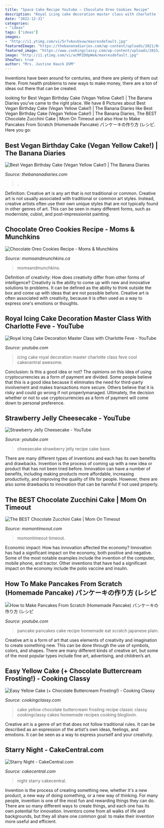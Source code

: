 ```yaml
---
title: "Space Cake Recipe Youtube ~ Chocolate Oreo Cookies Recipe"
description: "Royal icing cake decoration master class with charlotte feve"
date: "2022-12-31"
categories:
- "ideas"
tags: ["ideas"]
images:
- "http://i1.ytimg.com/vi/5r7vAxvUxuw/maxresdefault.jpg"
featuredImage: "https://thebananadiaries.com/wp-content/uploads/2021/04/vegan-birthday-cake-yellow-cake_5289.jpg"
featured_image: "https://www.cookingclassy.com/wp-content/uploads/2015/04/yellow-cake-with-chocolate-buttercream-srgb2.jpg"
image: "http://i1.ytimg.com/vi/acMP2DOpWeA/maxresdefault.jpg"
ShowToc: true
author: "Mrs. Justine Hauck DVM"
---
```



Inventions have been around for centuries, and there are plenty of them out there. From health problems to new ways to make money, there are a ton of ideas out there that can be created.

	

		
looking for Best Vegan Birthday Cake (Vegan Yellow Cake!) | The Banana Diaries you've came to the right place. We have 8 Pictures about Best Vegan Birthday Cake (Vegan Yellow Cake!) | The Banana Diaries like Best Vegan Birthday Cake (Vegan Yellow Cake!) | The Banana Diaries, The BEST Chocolate Zucchini Cake | Mom On Timeout and also How to Make Pancakes From Scratch (Homemade Pancake) パンケーキの作り方 (レシピ. Here you go:
		
    
## Best Vegan Birthday Cake (Vegan Yellow Cake!) | The Banana Diaries

<img loading=lazy src="https://thebananadiaries.com/wp-content/uploads/2021/04/vegan-birthday-cake-yellow-cake_5289.jpg" onerror="this.onerror=null;this.src='https://tse4.mm.bing.net/th?id=OIP.WmI-AIZlpN7_l5o-KC7eeQHaLH&amp;pid=15.1';" alt="Best Vegan Birthday Cake (Vegan Yellow Cake!) | The Banana Diaries">

_Source: thebananadiaries.com_

>. 

	

Definition: Creative art is any art that is not traditional or common.
Creative art is not usually associated with traditional or common art styles. Instead, creative artists often use their own unique styles that are not typically found in other genres of art. This can be seen in many different forms, such as moderniste, cubist, and post-impressionist painting.

    
## Chocolate Oreo Cookies Recipe - Moms &amp; Munchkins

<img loading=lazy src="https://www.momsandmunchkins.ca/wp-content/uploads/2018/02/chocolate-oreo-cookies-1-683x1024.jpg" onerror="this.onerror=null;this.src='https://tse2.mm.bing.net/th?id=OIP.0PXW_ROvRqRdRLAWuIKiVAHaLG&amp;pid=15.1';" alt="Chocolate Oreo Cookies Recipe - Moms &amp; Munchkins">

_Source: momsandmunchkins.ca_

>momsandmunchkins. 

	

Definition of creativity: How does creativity differ from other forms of intelligence?
Creativity is the ability to come up with new and innovative solutions to problems. It can be defined as the ability to think outside the box and come up with ideas that are not possible before. Creative art is often associated with creativity, because it is often used as a way to express one's emotions or thoughts.

    
## Royal Icing Cake Decoration Master Class With Charlotte Feve - YouTube

<img loading=lazy src="http://i1.ytimg.com/vi/5r7vAxvUxuw/maxresdefault.jpg" onerror="this.onerror=null;this.src='https://tse4.mm.bing.net/th?id=OIP.eCrhsBlFho-nQgv9J2mCxgHaEK&amp;pid=15.1';" alt="Royal Icing Cake Decoration Master Class with Charlotte Feve - YouTube">

_Source: youtube.com_

>icing cake royal decoration master charlotte class feve cool cakecentral awesome. 

	

Conclusion: Is this a good idea or not?
The opinions on this idea of using cryptocurrencies as a form of payment are divided. Some people believe that this is a good idea because it eliminates the need for third-party involvement and makes transactions more secure. Others believe that it is risky and could go wrong if not properlymanaged. Ultimately, the decision whether or not to use cryptocurrencies as a form of payment will come down to personal preference.

    
## Strawberry Jelly Cheesecake - YouTube

<img loading=lazy src="https://i.ytimg.com/vi/ljfywL0g9fI/maxresdefault.jpg" onerror="this.onerror=null;this.src='https://tse1.mm.bing.net/th?id=OIP.o_YI842Jn036MznA99e5hwHaFj&amp;pid=15.1';" alt="Strawberry Jelly Cheesecake - YouTube">

_Source: youtube.com_

>cheesecake strawberry jelly recipe cake base. 

	

There are many different types of inventions and each has its own benefits and drawbacks.
Invention is the process of coming up with a new idea or product that has not been tried before. Innovation can have a number of benefits, including making products more affordable, increasing productivity, and improving the quality of life for people. However, there are also some drawbacks to innovation that can be harmful if not used properly.

    
## The BEST Chocolate Zucchini Cake | Mom On Timeout

<img loading=lazy src="https://www.momontimeout.com/wp-content/uploads/2012/07/chocolate-zucchini-cake-whole-square.jpeg" onerror="this.onerror=null;this.src='https://tse4.mm.bing.net/th?id=OIP.JluTfrSog_iNzUZ9gAvOrwHaHa&amp;pid=15.1';" alt="The BEST Chocolate Zucchini Cake | Mom On Timeout">

_Source: momontimeout.com_

>momontimeout timeout. 

	

Economic impact: How has innovation affected the economy?
Innovation has had a significant impact on the economy, both positive and negative. Some of the most notable examples include the invention of the computer, mobile phone, and tractor. Other inventions that have had a significant impact on the economy include the polio vaccine and insulin.

    
## How To Make Pancakes From Scratch (Homemade Pancake) パンケーキの作り方 (レシピ

<img loading=lazy src="http://i1.ytimg.com/vi/acMP2DOpWeA/maxresdefault.jpg" onerror="this.onerror=null;this.src='https://tse1.mm.bing.net/th?id=OIP.SmZbvRKYaQ2Q-bVvc0sd9gHaEK&amp;pid=15.1';" alt="How to Make Pancakes From Scratch (Homemade Pancake) パンケーキの作り方 (レシピ">

_Source: youtube.com_

>pancake pancakes cake recipe homemade eat scratch japanese plain. 

	

Creative art is a form of art that uses elements of creativity and imagination to create something new. This can be done through the use of symbols, colors, and shapes. There are many different kinds of creative art, but some of the most popular types include fine art, advertising, and children’s art.

    
## Easy Yellow Cake (+ Chocolate Buttercream Frosting!) - Cooking Classy

<img loading=lazy src="https://www.cookingclassy.com/wp-content/uploads/2015/04/yellow-cake-with-chocolate-buttercream-srgb2.jpg" onerror="this.onerror=null;this.src='https://tse4.mm.bing.net/th?id=OIP.SY2Ppps59RyjE2s9McqAVgHaK9&amp;pid=15.1';" alt="Easy Yellow Cake (+ Chocolate Buttercream Frosting!) - Cooking Classy">

_Source: cookingclassy.com_

>cake yellow chocolate buttercream frosting recipe classic classy cookingclassy cakes homemade recipes cooking bloglovin. 

	

Creative art is a genre of art that does not follow traditional rules. It can be described as an expression of the artist's own ideas, feelings, and emotions. It can be seen as a way to express yourself and your creativity.

    
## Starry Night - CakeCentral.com

<img loading=lazy src="https://cdn001.cakecentral.com/gallery/2016/08/900_starry-night-46361r6Fgz.jpg" onerror="this.onerror=null;this.src='https://tse3.mm.bing.net/th?id=OIP.36q-nSWe3UCNLh-bkwmohAHaKX&amp;pid=15.1';" alt="Starry Night - CakeCentral.com">

_Source: cakecentral.com_

>night starry cakecentral. 

	

Invention is the process of creating something new, whether it's a new product, a new way of doing something, or a new way of thinking. For many people, invention is one of the most fun and rewarding things they can do. There are so many different ways to create things, and each one has its own potential for innovation. Inventors come from all walks of life and backgrounds, but they all share one common goal: to make their invention more useful and efficient.

